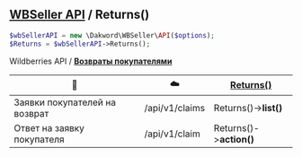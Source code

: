 ## [WBSeller API](/docs/API.md) / Returns()

```php
$wbSellerAPI = new \Dakword\WBSeller\API($options);
$Returns = $wbSellerAPI->Returns();
```

Wildberries API / [**Возвраты покупателями**](https://openapi.wb.ru/returns/api/ru/)

| :speech_balloon: | :cloud: | [Returns()](/src/API/Endpoint/Returns.php) |
| ---------------- | ------- | ----------------------------------------- |
| Заявки покупателей на возврат  | /api/v1/claims  | Returns()->**list()**    |
| Ответ на заявку покупателя     | /api/v1/claim   | Returns()->**action()**  |
